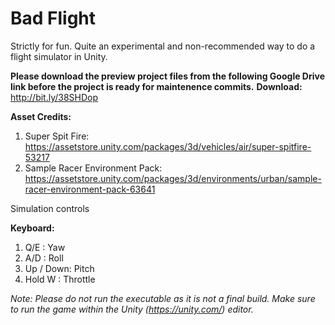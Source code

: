 # Bad Flight
Strictly for fun. Quite an experimental and non-recommended way to do a flight simulator in Unity.

**Please download the preview project files from the following Google Drive link before the project is ready for maintenence commits.**
**Download:** http://bit.ly/38SHDop

**Asset Credits:**
1. Super Spit Fire: https://assetstore.unity.com/packages/3d/vehicles/air/super-spitfire-53217
2. Sample Racer Environment Pack: https://assetstore.unity.com/packages/3d/environments/urban/sample-racer-environment-pack-63641

Simulation controls

**Keyboard:**
1. Q/E : Yaw
2. A/D : Roll
3. Up / Down: Pitch
4. Hold W : Throttle

*Note: Please do not run the executable as it is not a final build. Make sure to run the game within the Unity (https://unity.com/) editor.*
